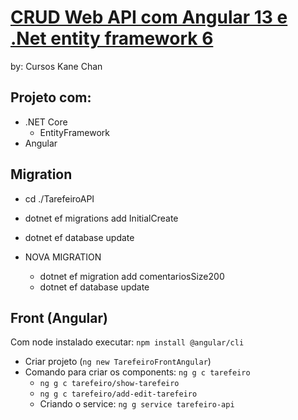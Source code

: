 # [CRUD Web API com Angular 13 e .Net entity framework 6](https://youtu.be/hZuBfDyTRQ8)
by: Cursos Kane Chan

## Projeto com:
- .NET Core
    - EntityFramework
- Angular

## Migration
- cd ./TarefeiroAPI
- dotnet ef migrations add InitialCreate
- dotnet ef database update

- NOVA MIGRATION
    - dotnet ef migration add comentariosSize200
    - dotnet ef database update

## Front (Angular)
Com node instalado executar: `npm install @angular/cli`
- Criar projeto (`ng new TarefeiroFrontAngular`)
- Comando para criar os components: `ng g c tarefeiro`
    - `ng g c tarefeiro/show-tarefeiro`
    -  `ng g c tarefeiro/add-edit-tarefeiro`
    - Criando o service: `ng g service tarefeiro-api`
      
